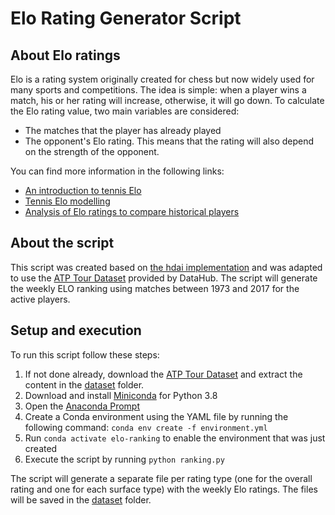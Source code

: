 # Elo Rating Generator Script

## About Elo ratings
Elo is a rating system originally created for chess but now widely used for many sports and competitions. The idea is simple: when a player wins a match, his or her rating will increase, otherwise, it will go down. To calculate the Elo rating value, two main variables are considered:
- The matches that the player has already played
- The opponent's Elo rating. This means that the rating will also depend on the strength of the opponent.

You can find more information in the following links:
- [An introduction to tennis Elo](http://www.tennisabstract.com/blog/2019/12/03/an-introduction-to-tennis-elo/)
- [Tennis Elo modelling](https://www.betfair.com.au/hub/tennis-elo-modelling/)
- [Analysis of Elo ratings to compare historical players](https://fivethirtyeight.com/features/serena-williams-and-the-difference-between-all-time-great-and-greatest-of-all-time/#fn-2)

## About the script
This script was created based on [the hdai implementation](https://github.com/hdai/elo_tennis) and was adapted to use the [ATP Tour Dataset](https://datahub.io/sports-data/atp-world-tour-tennis-data) provided by DataHub.
The script will generate the weekly ELO ranking using matches between 1973 and 2017 for the active players.

## Setup and execution
To run this script follow these steps:
1. If not done already, download the [ATP Tour Dataset](https://datahub.io/sports-data/atp-world-tour-tennis-data) and extract the content in the [dataset](../../report/dataset) folder.
1. Download and install [Miniconda](https://docs.conda.io/en/latest/miniconda.html) for Python 3.8
1. Open the [Anaconda Prompt](https://docs.anaconda.com/anaconda/user-guide/getting-started/)
1. Create a Conda environment using the YAML file by running the following command: `conda env create -f environment.yml`
1. Run `conda activate elo-ranking` to enable the environment that was just created
1. Execute the script by running `python ranking.py`

The script will generate a separate file per rating type (one for the overall rating and one for each surface type) with the weekly Elo ratings. The files will be saved in the [dataset](../../report/dataset) folder.


